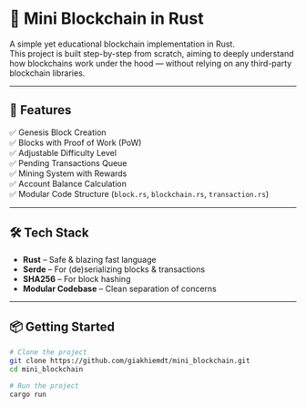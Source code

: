 # 🧱 Mini Blockchain in Rust

A simple yet educational blockchain implementation in Rust.  
This project is built step-by-step from scratch, aiming to deeply understand how blockchains work under the hood — without relying on any third-party blockchain libraries.

---

## 🚀 Features

✅ Genesis Block Creation  
✅ Blocks with Proof of Work (PoW)  
✅ Adjustable Difficulty Level  
✅ Pending Transactions Queue  
✅ Mining System with Rewards  
✅ Account Balance Calculation  
✅ Modular Code Structure (`block.rs`, `blockchain.rs`, `transaction.rs`)  

---

## 🛠️ Tech Stack

- **Rust** – Safe & blazing fast language
- **Serde** – For (de)serializing blocks & transactions
- **SHA256** – For block hashing
- **Modular Codebase** – Clean separation of concerns

---

## 📦 Getting Started

```bash
# Clone the project
git clone https://github.com/giakhiemdt/mini_blockchain.git
cd mini_blockchain

# Run the project
cargo run

